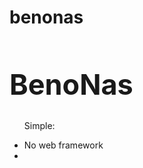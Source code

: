 # benonas
<h1 style="font-size: 45px;">BenoNas</h1>

<ul>
  <p>Simple: </p>
  <li>No web framework </li>
  <li></li>
</ul>
